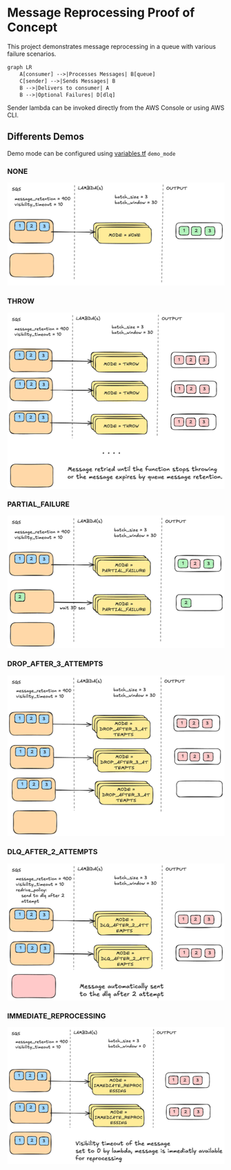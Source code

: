 # Message Reprocessing Proof of Concept

This project demonstrates message reprocessing in a queue with various failure scenarios.



```mermaid
graph LR
    A[consumer] -->|Processes Messages| B[queue]
    C[sender] -->|Sends Messages| B
    B -->|Delivers to consumer| A
    B -->|Optional Failures| D[dlq]
```

Sender lambda can be invoked directly from the AWS Console or using AWS CLI.

## Differents Demos

Demo mode can be configured using [variables.tf](./variables.tf) `demo_mode`

### NONE

![](./docs/NONE.png)

### THROW

![](./docs/THROW.png)

### PARTIAL_FAILURE

![](./docs/PARTIAL_FAILURE.png)

### DROP_AFTER_3_ATTEMPTS

![](./docs/DROP_AFTER_3_ATTEMPTS.png)

### DLQ_AFTER_2_ATTEMPTS

![](./docs/DLQ_AFTER_2_ATTEMPTS.png)

### IMMEDIATE_REPROCESSING
![](./docs/IMMEDIATE_REPROCESSING.png)